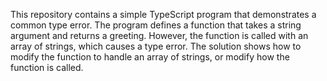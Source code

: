 This repository contains a simple TypeScript program that demonstrates a common type error. The program defines a function that takes a string argument and returns a greeting. However, the function is called with an array of strings, which causes a type error. The solution shows how to modify the function to handle an array of strings, or modify how the function is called.